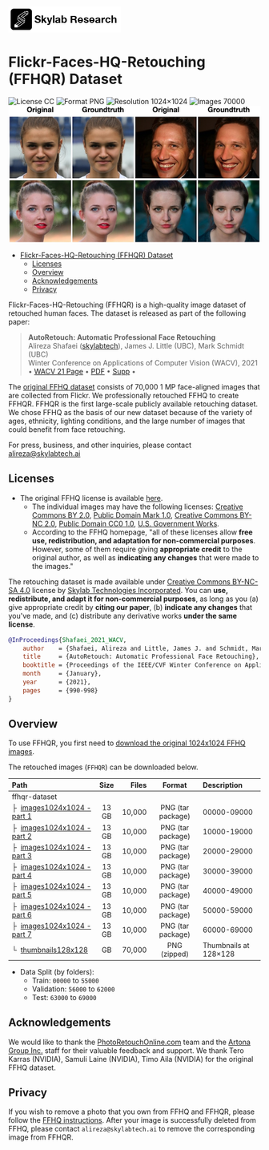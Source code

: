 [![Skylab Research](skylab-research.png)](https://research.skylabtech.ai/)

# Flickr-Faces-HQ-Retouching (FFHQR) Dataset

![License CC](https://img.shields.io/badge/license-CC-green.svg?style=plastic)
![Format PNG](https://img.shields.io/badge/format-PNG-green.svg?style=plastic)
![Resolution 1024&times;1024](https://img.shields.io/badge/resolution-1024&times;1024-green.svg?style=plastic)
![Images 70000](https://img.shields.io/badge/images-70,000-green.svg?style=plastic)
![Teaser image](./ffhqr-teaser.jpg)

- [Flickr-Faces-HQ-Retouching (FFHQR) Dataset](#flickr-faces-hq-retouching-ffhqr-dataset)
  - [Licenses](#licenses)
  - [Overview](#overview)
  - [Acknowledgements](#acknowledgements)
  - [Privacy](#privacy)

Flickr-Faces-HQ-Retouching (FFHQR) is a high-quality image dataset of retouched human faces. The dataset is released as part of the following paper:

> **AutoRetouch: Automatic Professional Face Retouching**<br>
> Alireza Shafaei ([skylabtech](https://research.skylabtech.ai)), James J. Little (UBC), Mark Schmidt (UBC)<br>
> Winter Conference on Applications of Computer Vision (WACV), 2021<br>
> • [WACV 21 Page](https://openaccess.thecvf.com/content/WACV2021/html/Shafaei_AutoRetouch_Automatic_Professional_Face_Retouching_WACV_2021_paper.html)
> • [PDF](https://openaccess.thecvf.com/content/WACV2021/papers/Shafaei_AutoRetouch_Automatic_Professional_Face_Retouching_WACV_2021_paper.pdf)
> • [Supp](https://openaccess.thecvf.com/content/WACV2021/supplemental/Shafaei_AutoRetouch_Automatic_Professional_WACV_2021_supplemental.pdf) •

The [original FFHQ dataset](https://github.com/NVlabs/ffhq-dataset) consists of 70,000 1 MP face-aligned images that are collected from Flickr. We professionally retouched FFHQ to create FFHQR. FFHQR is the first large-scale publicly available retouching dataset. We chose FFHQ as the basis of our new dataset because of the variety of ages, ethnicity, lighting conditions, and the large number of images that could benefit from face retouching.

For press, business, and other inquiries, please contact [alireza@skylabtech.ai](mailto:alireza@skylabtech.ai)

## Licenses

- The original FFHQ license is available [here](https://github.com/NVlabs/ffhq-dataset).
  - The individual images may have the following licenses: [Creative Commons BY 2.0](https://creativecommons.org/licenses/by/2.0/), [Public Domain Mark 1.0](https://creativecommons.org/publicdomain/mark/1.0/), [Creative Commons BY-NC 2.0](https://creativecommons.org/licenses/by-nc/2.0/), [Public Domain CC0 1.0](https://creativecommons.org/publicdomain/zero/1.0/), [U.S. Government Works](http://www.usa.gov/copyright.shtml).
  - According to the FFHQ homepage, "all of these licenses allow **free use, redistribution, and adaptation for non-commercial purposes**. However, some of them require giving **appropriate credit** to the original author, as well as **indicating any changes** that were made to the images."

The retouching dataset is made available under [Creative Commons BY-NC-SA 4.0](https://creativecommons.org/licenses/by-nc-sa/4.0/) license by [Skylab Technologies Incorporated](https://skylabtech.ai). You can **use, redistribute, and adapt it for non-commercial purposes**, as long as you (a) give appropriate credit by **citing our paper**, (b) **indicate any changes** that you've made, and (c) distribute any derivative works **under the same license**.

```bibtex
@InProceedings{Shafaei_2021_WACV,
    author    = {Shafaei, Alireza and Little, James J. and Schmidt, Mark},
    title     = {AutoRetouch: Automatic Professional Face Retouching},
    booktitle = {Proceedings of the IEEE/CVF Winter Conference on Applications of Computer Vision (WACV)},
    month     = {January},
    year      = {2021},
    pages     = {990-998}
}
```

## Overview

To use FFHQR, you first need to [download the original 1024x1024 FFHQ images](https://github.com/NVlabs/ffhq-dataset).

The retouched images (`FFHQR`) can be downloaded below.

| Path | Size | Files | Format | Description |
| :--- | :--: | ----: | :----: | :----------
| ffhqr-dataset |  |  | |
| &boxvr;&nbsp; [images1024x1024 - part 1](https://www.cs.ubc.ca/~shafaei/dataset/ffhqr.part1.tar) | 13 GB | 10,000 | PNG (tar package) | 00000-09000
| &boxvr;&nbsp; [images1024x1024 - part 2](https://www.cs.ubc.ca/~shafaei/dataset/ffhqr.part2.tar) | 13 GB | 10,000 | PNG (tar package) | 10000-19000
| &boxvr;&nbsp; [images1024x1024 - part 3](https://www.cs.ubc.ca/~shafaei/dataset/ffhqr.part3.tar) | 13 GB | 10,000 | PNG (tar package) | 20000-29000
| &boxvr;&nbsp; [images1024x1024 - part 4](https://www.cs.ubc.ca/~shafaei/dataset/ffhqr.part4.tar) | 13 GB | 10,000 | PNG (tar package) | 30000-39000
| &boxvr;&nbsp; [images1024x1024 - part 5](https://www.cs.ubc.ca/~shafaei/dataset/ffhqr.part5.tar) | 13 GB | 10,000 | PNG (tar package) | 40000-49000
| &boxvr;&nbsp; [images1024x1024 - part 6](https://www.cs.ubc.ca/~shafaei/dataset/ffhqr.part6.tar) | 13 GB | 10,000 | PNG (tar package) | 50000-59000
| &boxvr;&nbsp; [images1024x1024 - part 7](https://www.cs.ubc.ca/~shafaei/dataset/ffhqr.part7.tar) | 13 GB | 10,000 | PNG (tar package) | 60000-69000
| &boxur;&nbsp; [thumbnails128x128]() | GB | 70,000 | PNG (zipped) | Thumbnails at 128&times;128

- Data Split (by folders):
  - Train: `00000` to `55000`
  - Validation: `56000` to `62000`
  - Test: `63000` to `69000`

## Acknowledgements

We would like to thank the [PhotoRetouchOnline.com](http://PhotoRetouchOnline.com) team and the [Artona Group Inc.](https://www.artona.com/) staff for their valuable feedback and support. We thank Tero Karras (NVIDIA), Samuli Laine (NVIDIA), Timo Aila (NVIDIA) for the original FFHQ dataset.

## Privacy

If you wish to remove a photo that you own from FFHQ and FFHQR, please follow the [FFHQ instructions](https://github.com/NVlabs/ffhq-dataset#privacy). After your image is successfully deleted from FFHQ, please contact `alireza@skylabtech.ai` to remove the corresponding image from FFHQR.
